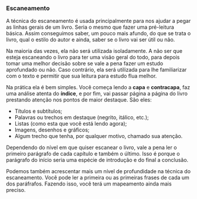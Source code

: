 ### Escaneamento

A técnica do escaneamento é usada principalmente para nos ajudar a pegar as linhas gerais de um livro. Seria o mesmo que fazer uma pré-leitura básica. Assim conseguimos saber, um pouco mais afundo, do que se trata o livro, qual o estilo do autor e ainda, saber se o livro vai ser útil ou não.

Na maioria das vezes, ela não será utilizada isoladamente. A não ser que esteja escaneando o livro para ter uma visão geral do todo, para depois tomar uma melhor decisão sobre se vale a pena fazer um estudo aprofundado ou não. Caso contrário, ela será utilizada para lhe familiarizar com o texto e permitir que sua leitura para estudo flua melhor.

Na prática ela é bem simples. Você começa lendo a **capa** e **contracapa**, faz uma análise atenta do **índice**, e por fim, vai passar página a página do livro prestando atenção nos pontos de maior destaque. São eles:

* Títulos e subtítulos;
* Palavras ou trechos em destaque (negrito, itálico, etc.);
* Listas (como esta que você está lendo agora);
* Imagens, desenhos e gráficos;
* Algum trecho que tenha, por qualquer motivo, chamado sua atenção.

Dependendo do nível em que quiser escanear o livro, vale a pena ler o primeiro parágrafo de cada capítulo e também o último. Isso é porque o parágrafo do início seria uma espécie de introdução e do final a conclusão.

Podemos também acrescentar mais um nível de profundidade na técnica do escaneamento. Você pode ler a primeira ou as primeiras frases de cada um dos paráfrafos. Fazendo isso, você terá um mapeamento ainda mais preciso.

